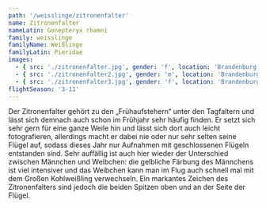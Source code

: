 ```yaml
---
path: '/weisslinge/zitronenfalter'
name: Zitronenfalter
nameLatin: Gonepteryx rhamni
family: weisslinge
familyName: Weißlinge
familyLatin: Pieridae
images:
  - { src: './zitronenfalter.jpg', gender: 'f', location: 'Brandenburg, Dunkelsee', author: Georg, date: '2016-07-30' }
  - { src: './zitronenfalter2.jpg', gender: 'm', location: 'Brandenburg, Heinrichsfelde', author: Georg, date: '2016-05-05' }
  - { src: './zitronenfalter3.jpg', gender: 'f', location: 'Brandenburg, Heinrichsfelde', author: Georg, date: '2016-05-05' }
flightSeason: '3-11'
---
```


Der Zitronenfalter gehört zu den „Frühaufstehern“ unter den Tagfaltern und lässt sich demnach auch schon im Frühjahr sehr häufig finden. Er setzt sich sehr gern für eine ganze Weile hin und lässt sich dort auch leicht fotografieren, allerdings macht er dabei nie oder nur sehr selten seine Flügel auf, sodass dieses Jahr nur Aufnahmen mit geschlossenen Flügeln entstanden sind. Sehr auffällig ist auch hier wieder der Unterschied zwischen Männchen und Weibchen: die gelbliche Färbung des Männchens ist viel intensiver und das Weibchen kann man im Flug auch schnell mal mit dem Großen Kohlweißling verwechseln. Ein markantes Zeichen des Zitronenfalters sind jedoch die beiden Spitzen oben und an der Seite der Flügel. 
